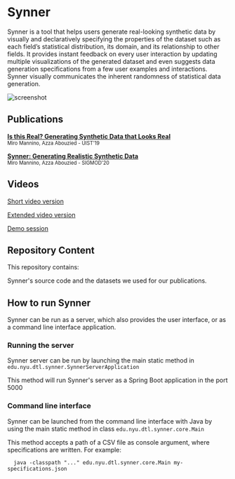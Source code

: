 # Synner

Synner is a tool that helps users generate real-looking synthetic data by visually and declaratively specifying the 
properties of the dataset such as each field’s statistical distribution, its domain, and its relationship to other fields. 
It provides instant feedback on every user interaction by updating multiple visualizations of the generated dataset and 
even suggests data generation specifications from a few user examples and interactions. Synner visually communicates 
the inherent randomness of statistical data generation. 

![screenshot](https://github.com/huda-lab/synner/blob/resources/synner-ui.png)


## Publications

**[Is this Real? Generating Synthetic Data that Looks Real](https://dl.acm.org/doi/10.1145/3332165.3347866)**
<br/>
<span style="font-size:80%">Miro Mannino, Azza Abouzied - UIST'19</span>

**[Synner: Generating Realistic Synthetic Data](https://dl.acm.org/doi/abs/10.1145/3318464.3384696)**
<br/>
<span style="font-size:80%">Miro Mannino, Azza Abouzied - SIGMOD'20</span>

## Videos

[Short video version](https://youtu.be/ez2Tge5Bf2M)

[Extended video version](https://youtu.be/BH9tiuoayp0)

[Demo session](https://youtu.be/6W99fj9bB0U)

## Repository Content

This repository contains:

Synner's source code and the datasets we used for our publications.

## How to run Synner

Synner can be run as a server, which also provides the user interface, or as a command line interface application.


### Running the server

Synner server can be run by launching the main static method in `edu.nyu.dtl.synner.SynnerServerApplication`

This method will run Synner's server as a Spring Boot application in the port 5000


### Command line interface

Synner can be launched from the command line interface with Java by using the main static method in 
class `edu.nyu.dtl.synner.core.Main`

This method accepts a path of a CSV file as console argument, where specifications are written. For example:

```
  java -classpath "..." edu.nyu.dtl.synner.core.Main my-specifications.json
```




